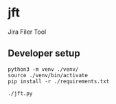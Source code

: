 # jft
Jira Filer Tool

## Developer setup

```
python3 -m venv ./venv/
source ./venv/bin/activate
pip install -r ./requirements.txt

./jft.py
```
